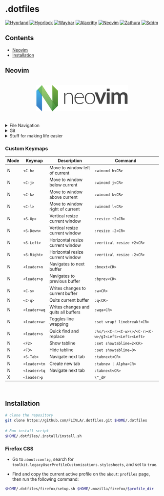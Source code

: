 # .dotfiles

[![Hyprland](https://img.shields.io/badge/Hyprland-b7bdf8?style=for-the-badge "Hyprland - A dynamic tiling Wayland compositor based on wlroots that doesn't sacrifice on its looks")](https://hyprland.org/)
[![Hyprlock](https://img.shields.io/badge/Hyprlock-abd6fd?style=for-the-badge "Hyprlock - Hyprland's GPU-accelerated screen locking utility")](https://github.com/hyprwm/hyprlock)
[![Waybar](https://img.shields.io/badge/Waybar-7dc4e4?style=for-the-badge "Waybar - Highly customizable Wayland bar for Sway and Wlroots based compositors")](https://github.com/Alexays/Waybar)
[![Alacritty](https://img.shields.io/badge/Alacritty-91d7e3?style=for-the-badge "Alacritty - A fast, cross-platform, OpenGL terminal emulator")](https://github.com/alacritty/alacritty)
[![Neovim](https://img.shields.io/badge/Neovim-8bd5ca?style=for-the-badge "Bourne Again SHell")](https://www.gnu.org/software/bash/manual/bash.html)
[![Zathura](https://img.shields.io/badge/Zathura-a6da95?style=for-the-badge "Zathura is a highly customizable and functional document viewer")](https://github.com/pwmt/zathura)
[![Sddm](https://img.shields.io/badge/Sddm-a6e3a1?style=for-the-badge "Simple Desktop Display Manager")](https://github.com/sddm/sddm)


## Contents

- [Neovim]()
- [Installation](#installation)


## Neovim

<br/>

<div align="center">
  <img src=".assets/nvim/neovim-logo.svg" alt="Your image description" width="300"/>
</div>

<br/>
<br/>



<details>
    <summary>File Navigation</summary>
    <br/>
    <ul>
        <li><a href="https://github.com/nvim-telescope/telescope.nvim">Telescope</a> - Fuzzyfinder for files, buffers, and a bunch of other stuff.</li>
        <li><a href="https://github.com/nvim-neo-tree/neo-tree.nvim">Neotree</a> - File tree, open buffers or git changes.</li>
    </ul>
    <br/>
    <div align="center">
        <img src=".assets/nvim/neotree_3.png" alt="Your image description" width="700"/>
    </div>
    <div align="center">
        <img src=".assets/nvim/telescope_ff.png" alt="Your image description" width="700"/>
    </div>
    <br/>
</details>

<details>
    <summary>Git</summary>
    <br/>
    <ul>
        <li><a href="https://github.com/nvim-telescope/telescope.nvim">Neogit</a> - Git UI for Neovim.</li>
        <li><a href="https://github.com/nvim-neo-tree/neo-tree.nvim">Gitsigns</a> - Displaying git changes in open buffers.</li>
        <li><a href="https://github.com/nvim-neo-tree/neo-tree.nvim">diffview.nvim</a> - Diffview for current buffer.</li>
    </ul>
    <br/>
</details>

<details>
    <summary>Stuff for making life easier</summary>
    <br/>
    <ul>
        <li><a href="https://github.com/nvim-telescope/telescope.nvim">auto-session</a> - Jump right back into last sesh.</li>
        <li><a href="https://github.com/nvim-neo-tree/neo-tree.nvim">comment.nvim</a> - For commenting out stuff.</li>
        <li><a href="https://github.com/nvim-neo-tree/neo-tree.nvim">nvim-autopairs</a> - Close brace pairs automatically.</li>
        <li><a href="https://github.com/nvim-neo-tree/neo-tree.nvim">nvim-surround</a> - Easy surround with braces</li>
    </ul>
    <br/>
</details>

### Custom Keymaps

| Mode | Keymap | Description | Command |
|-|-|-|-|
| N | `<C-h>` | Move to window left of current | `:wincmd h<CR>` |
| N | `<C-j>` | Move to window below current | `:wincmd j<CR>` |
| N | `<C-k>` | Move to window above current | `:wincmd k<CR>` |
| N | `<C-l>` | Move to window right of current | `:wincmd l<CR>` |
| N | `<S-Up>` | Vertical resize current window | `:resize +2<CR>` |
| N | `<S-Down>` | Vertical resize current window| `:resize -2<CR>` |
| N | `<S-Left>` | Horizontal resize current window | `:vertical resize +2<CR>` |
| N | `<S-Right>` | Horizontal resize current window | `:vertical resize -2<CR>` |
| N | `<leader>n` | Navigates to next buffer | `:bnext<CR>` |
| N | `<leader>p` | Navigates to previous buffer | `:bprev<CR>` |
| N | `<C-s>` | Writes changes to current buffer | `:w<CR>` |
| N | `<C-q>` | Quits current buffer | `:q<CR>` |
| N | `<leader>wq` | Writes changes and quits all buffers | `:wqa<CR>` |
| N | `<leader>wr` | Toggles line wrapping | `:set wrap! linebreak!<CR>` |
| N | `<leader>s` | Quick find and replace | `:%s/\<<C-r><C-w>\>/<C-r><C-w>/gI<Left><Left><Left>` |
| N | `<F2>` | Show tabline | `:set showtabline=2<CR>` |
| N | `<F3>` | Hide tabline | `:set showtabline=0>` |
| N | `<S-Tab>` | Navigate next tab | `:tabnext<CR>` |
| N | `<leader>tn` | Create new tab | `:tabnew \| Alpha<CR>` |
| N | `<leader>tq` | Navigate next tab | `:tabnext<CR>` |
| X | `<leader>p` |  | `\"_dP` |



<br/>

## Installation

```bash
# clone the repository
git clone https://github.com/FLIVLA/.dotfiles.git $HOME/.dotfiles

# Run install script
$HOME/.dotfiles/.install/install.sh
```

### Firefox CSS

- Go to `about:config`, search for `toolkit.legacyUserProfileCustomizations.stylesheets`, and set to `true`.

- Find and copy the current active profile on the `about:profiles` page, then run the following command:

```bash
$HOME/.dotfiles/firefox/setup.sh $HOME/.mozilla/firefox/$profile_dir
```